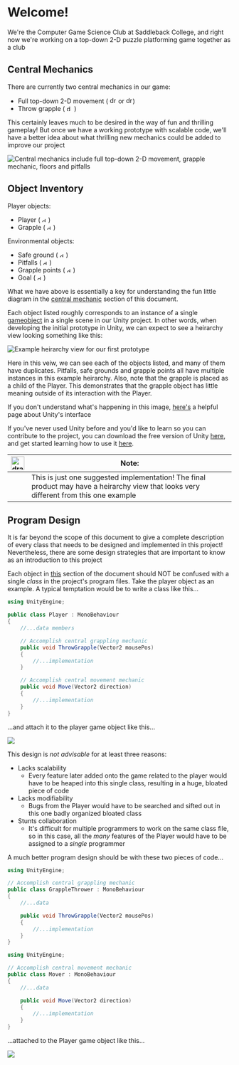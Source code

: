 # Welcome!
We're the Computer Game Science Club at Saddleback College, and right now 
we're working on a top-down 2-D puzzle platforming game together as a club

## Central Mechanics
There are currently two central mechanics in our game:

* Full top-down 2-D movement 
( <img src="README/asdw.png" alt="drawing" height="15"/> or <img src="README/ArrowKeys.png" alt="drawing" height="15"/>)
* Throw grapple 
( <img src="README/MouseLeftClick.png" alt="drawing" height="13"/> )

This certainly leaves much to be desired in the way of fun and thrilling gameplay!  But once we have a working prototype with scalable code, we'll have a better idea about what thrilling new mechanics could be added to improve our project

![Central mechanics include full top-down 2-D movement, grapple mechanic, floors and pitfalls](README/BasicMechanicsDiagram.png)


## Object Inventory
Player objects:
* Player 
( <img src="README/BlueCircle.png" alt="drawing" width="10"/> )
* Grapple 
( <img src="README/OrangeLine.png" alt="drawing" height="10"/> )

Environmental objects:

* Safe ground 
( <img src="README/BrownSquare.png" alt="drawing" width="10"/> )
* Pitfalls 
( <img src="README/BlackSquare.png" alt="drawing" width="10"/> )
* Grapple points 
( <img src="README/PinkTriangle.png" alt="drawing" width="10"/> )
* Goal 
( <img src="README/GoldStar.png" alt="drawing" width="10"/> )

What we have above is essentially a key for understanding the fun little diagram in the [central mechanic](#central-mechanics) section of this document.

Each object listed roughly corresponds to an instance of a single [gameobject](https://docs.unity3d.com/Manual/class-GameObject.html) in a single scene in our Unity project.  In other words, when developing the initial prototype in Unity, we can expect to see a heirarchy view looking something like this:

![Example heirarchy view for our first prototype](README/ExampleHeirarchy.PNG)

Here in this veiw, we can see each of the objects listed, and many of them have duplicates.  Pitfalls, safe grounds and grapple points all have multiple instances in this example heirarchy.  Also, note that the grapple is placed as a child of the Player.  This demonstrates that the grapple object has little meaning outside of its interaction with the Player.

If you don't understand what's happening in this image, [here's](https://docs.unity3d.com/Manual/LearningtheInterface.html) a helpful page about Unity's interface

If you've never used Unity before and you'd like to learn so you can contribute to the project, you can download the free version of Unity [here](https://store.unity.com/download?ref=personal), and get started learning how to use it [here](https://unity3d.com/learn/tutorials/s/interactive-tutorials).

| <img src="README/Notice.png" alt="drawing" width="30"/> | Note: 
| --- | --- |
| | This is just one suggested implementation!  The final product may have a heirarchy view that looks very different from this one example |

## Program Design
It is far beyond the scope of this document to give a complete description of every class that needs to be designed and implemented in this project!  Nevertheless, there are some design strategies that are important to know as an introduction to this project

Each object in [this](#object-inventory) section of the document should NOT be confused with a single *class* in the project's program files.  Take the player object as an example.  A typical temptation would be to write a class like this...

```cs
using UnityEngine;

public class Player : MonoBehaviour
{
	//...data members

	// Accomplish central grappling mechanic
	public void ThrowGrapple(Vector2 mousePos) 
	{
		//...implementation
	}

	// Accomplish central movement mechanic
	public void Move(Vector2 direction) 
	{
		//...implementation
	}
}
```

...and attach it to the player game object like this...

![](README/PlayerComponentBad.png)

This design is *not advisable* for at least three reasons:

* Lacks scalability
	* Every feature later added onto the game related to the player would have to be heaped into this single class, resulting in a huge, bloated piece of code
* Lacks modifiability
	* Bugs from the Player would have to be searched and sifted out in this one badly organized bloated class
* Stunts collaboration
	* It's difficult for multiple programmers to work on the same class file, so in this case, all the *many* features of the Player would have to be assigned to a *single* programmer

A much better program design should be with these two pieces of code...

```cs
using UnityEngine;

// Accomplish central grappling mechanic
public class GrappleThrower : MonoBehaviour
{
	//...data

	public void ThrowGrapple(Vector2 mousePos)
	{
		//...implementation
	}
}
```

```cs
using UnityEngine;

// Accomplish central movement mechanic
public class Mover : MonoBehaviour
{
	//...data

	public void Move(Vector2 direction)
	{
		//...implementation
	}
}
```

...attached to the Player game object like this...

![](README/PlayerComponentGood.png)